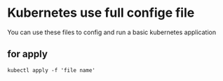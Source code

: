 # Kubernetes use full confige file 
You can use these files to config and run a basic kubernetes application 

## for apply    
    kubectl apply -f 'file name'